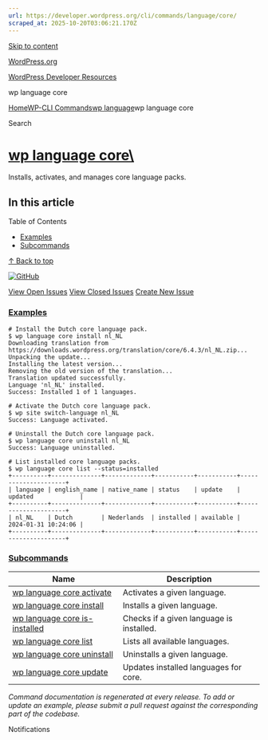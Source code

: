 ```yaml
---
url: https://developer.wordpress.org/cli/commands/language/core/
scraped_at: 2025-10-20T03:06:21.170Z
---
```


[Skip to content](https://developer.wordpress.org/cli/commands/language/core/#wp--skip-link--target)

[WordPress.org](https://wordpress.org/)

[WordPress Developer Resources](https://developer.wordpress.org/)

wp language core


[Home](https://developer.wordpress.org/)[WP-CLI Commands](https://developer.wordpress.org/cli/commands/)[wp language](https://developer.wordpress.org/cli/commands/language/)wp language core

Search

# [wp language core\  <command>](https://developer.wordpress.org/cli/commands/language/core/)

Installs, activates, and manages core language packs.

## In this article

Table of Contents

- [Examples](https://developer.wordpress.org/cli/commands/language/core/#examples)
- [Subcommands](https://developer.wordpress.org/cli/commands/language/core/#subcommands)

[↑ Back to top](https://developer.wordpress.org/cli/commands/language/core/#wp--skip-link--target)

[![GitHub](https://make.wordpress.org/cli/wp-content/plugins/wporg-cli/assets/images/github-mark.svg)](https://github.com/wp-cli/language-command)

[View Open Issues](https://github.com/login?return_to=%2Fissues%3Fq%3Dlabel%3Acommand%3Alanguage-core+sort%3Aupdated-desc+org%3Awp-cli+is%3Aopen) [View Closed Issues](https://github.com/login?return_to=%2Fissues%3Fq%3Dlabel%3Acommand%3Alanguage-core+sort%3Aupdated-desc+org%3Awp-cli+is%3Aclosed) [Create New Issue](https://github.com/wp-cli/language-command/issues/new)

### [Examples](https://developer.wordpress.org/cli/commands/language/core/\#examples)

```
# Install the Dutch core language pack.
$ wp language core install nl_NL
Downloading translation from https://downloads.wordpress.org/translation/core/6.4.3/nl_NL.zip...
Unpacking the update...
Installing the latest version...
Removing the old version of the translation...
Translation updated successfully.
Language 'nl_NL' installed.
Success: Installed 1 of 1 languages.

# Activate the Dutch core language pack.
$ wp site switch-language nl_NL
Success: Language activated.

# Uninstall the Dutch core language pack.
$ wp language core uninstall nl_NL
Success: Language uninstalled.

# List installed core language packs.
$ wp language core list --status=installed
+----------+--------------+-------------+-----------+-----------+---------------------+
| language | english_name | native_name | status    | update    | updated             |
+----------+--------------+-------------+-----------+-----------+---------------------+
| nl_NL    | Dutch        | Nederlands  | installed | available | 2024-01-31 10:24:06 |
+----------+--------------+-------------+-----------+-----------+---------------------+

```

### [Subcommands](https://developer.wordpress.org/cli/commands/language/core/\#subcommands)

| Name | Description |
| --- | --- |
| [wp language core activate](https://developer.wordpress.org/cli/commands/language/core/activate/) | Activates a given language. |
| [wp language core install](https://developer.wordpress.org/cli/commands/language/core/install/) | Installs a given language. |
| [wp language core is-installed](https://developer.wordpress.org/cli/commands/language/core/is-installed/) | Checks if a given language is installed. |
| [wp language core list](https://developer.wordpress.org/cli/commands/language/core/list/) | Lists all available languages. |
| [wp language core uninstall](https://developer.wordpress.org/cli/commands/language/core/uninstall/) | Uninstalls a given language. |
| [wp language core update](https://developer.wordpress.org/cli/commands/language/core/update/) | Updates installed languages for core. |

_Command documentation is regenerated at every release. To add or update an example, please submit a pull request against the corresponding part of the codebase._

Notifications